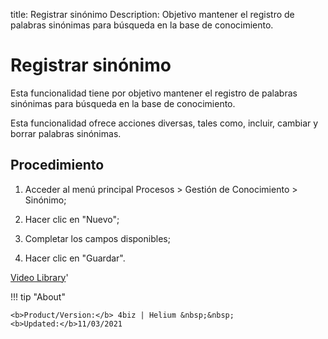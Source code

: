 title: Registrar sinónimo
Description: Objetivo mantener el registro de palabras sinónimas para búsqueda en la base de conocimiento.
# Registrar sinónimo


Esta funcionalidad tiene por objetivo mantener el registro de palabras sinónimas
para búsqueda en la base de conocimiento.

Esta funcionalidad ofrece acciones diversas, tales como, incluir, cambiar y
borrar palabras sinónimas.

Procedimiento
-----------------

1.  Acceder al menú principal Procesos \> Gestión de Conocimiento \> Sinónimo;

2.  Hacer clic en "Nuevo";

3.  Completar los campos disponibles;

4.  Hacer clic en "Guardar".



<i class='fa fa-youtube-play  fa-2x' style='color:#97ce17;vertical-align: middle;'> </i> [Video Library](https://www.youtube.com/playlist?list=PLB5qK2uzf2ROzG1nEl9sfg_Y3Hy6spefP)'

!!! tip "About"

    <b>Product/Version:</b> 4biz | Helium &nbsp;&nbsp;
    <b>Updated:</b>11/03/2021
